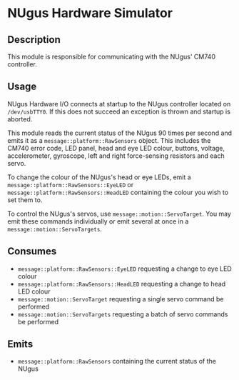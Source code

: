# NUgus Hardware Simulator

## Description

This module is responsible for communicating with the NUgus' CM740 controller.

## Usage

NUgus Hardware I/O connects at startup to the NUgus controller located on
`/dev/usbTTY0`. If this does not succeed an exception is thrown and startup is
aborted.

This module reads the current status of the NUgus 90 times per second and
emits it as a `message::platform::RawSensors` object. This includes the CM740 error
code, LED panel, head and eye LED colour, buttons, voltage, accelerometer,
gyroscope, left and right force-sensing resistors and each servo.

To change the colour of the NUgus's head or eye LEDs, emit a
`message::platform::RawSensors::EyeLED` or `message::platform::RawSensors::HeadLED`
containing the colour you wish to set them to.

To control the NUgus's servos, use `message::motion::ServoTarget`. You may
emit these commands individually or emit several at once in a `message::motion::ServoTargets`.

## Consumes

- `message::platform::RawSensors::EyeLED` requesting a change to eye LED colour
- `message::platform::RawSensors::HeadLED` requesting a change to head LED colour
- `message::motion::ServoTarget` requesting a single servo command be performed
- `message::motion::ServoTargets` requesting a batch of servo commands be performed

## Emits

- `message::platform::RawSensors` containing the current status of the NUgus
